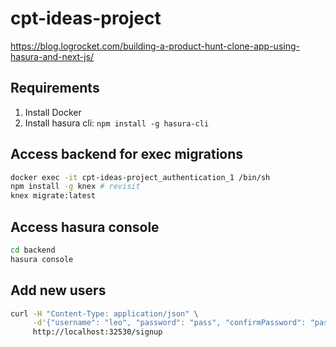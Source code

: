 # cpt-ideas-project

https://blog.logrocket.com/building-a-product-hunt-clone-app-using-hasura-and-next-js/

## Requirements

1. Install Docker
1. Install hasura cli: `npm install -g hasura-cli`

## Access backend for exec migrations
```bash
docker exec -it cpt-ideas-project_authentication_1 /bin/sh
npm install -g knex # revisit
knex migrate:latest
```

## Access hasura console
```bash
cd backend
hasura console
```

## Add new users
```bash
curl -H "Content-Type: application/json" \
     -d'{"username": "leo", "password": "pass", "confirmPassword": "pass"}'\
     http://localhost:32530/signup
```
